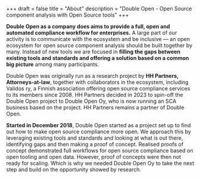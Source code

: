 +++
draft = false
title = "About"
description = "Double Open - Open Source component analysis with Open Source tools"
+++

**Double Open as a company does aims to provide a full, open and automated compliance workflow for enterprises.** A large part of our activity is to communicate with the ecosystem and be inclusive — an open ecosystem for open source component analysis should be built together by many. Instead of new tools we are focused in **filling the gaps between existing tools and standards and offering a solution based on a common big picture** among many participants.

Double Open was originally run as a research project by **HH Partners, Attorneys-at-law**, together with collaborators in the ecosystem, including Validos ry, a Finnish association offering open source compliance services to its members since 2008. HH Partners decided in 2023 to spin-off the Double Open project to Double Open Oy, who is now running an SCA business based on the project. HH Partners remains a partner of Double Open.

**Started in December 2018**, Double Open started as a project set up to find out how to make open source compliance more open. We approach this by leveraging existing tools and standards and looking at what is out there, identifying gaps and then making a proof of concept. Realised proofs of concept demonstrated full workflows for open source compliance based on open tooling and open data. However, proof of concepts were then not ready for scaling. Which is why we needed Double Open Oy to take the next step and build on the opportunity showed by research.